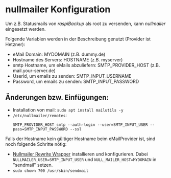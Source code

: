 # nullmailer Konfiguration

Um z.B. Statusmails von *raspiBackup* als root zu versenden, kann *nullmailer* eingesetzt werden.

Folgende Variablen werden in der Beschreibung genutzt (Provider ist Hetzner):

  - eMail Domain: MYDOMAIN (z.B. dummy.de)
  - Hostname des Servers: HOSTNAME (z.B. myserver)
  - smtp Hostname, um eMails abzuliefern: SMTP_PROVIDER_HOST (z.B. mail.your-server.de)
  - Userid, um emails zu senden: SMTP_INPUT_USERNAME
  - Password, um emails zu senden: SMTP_INPUT_PASSWORD


## Änderungen bzw. Einfügungen:

- Installation von mail: `sudo apt install mailutils -y`
- `/etc/nullmailer/remotes`:
  ```
  SMTP_PROVIDER_HOST smtp --auth-login --user=SMTP_INPUT_USER --pass=SMTP_INPUT_PASSWORD --ssl
  ```

Falls der Hostname kein gültiger Hostname beim eMailProvider ist, sind noch folgende Schritte nötig:

- [Nullmailer Rewrite Wrapper](https://github.com/JsBergbau/nullmailer-Rewrite-Wrapper) installieren und konfigurieren.
   Dabei `NULLMAILER_USER=SMTP_INPUT_USER` und `NULL_MAILER_HOST=MYDOMAIN` in "sendmail" setzen.
- `sudo chown 700 /usr/sbin/sendmail`



[.status]: rft
[.source]: https://www.linux-tips-and-tricks.de/de/raspibackupcategoried/675-nullmailer-konfigurieren
